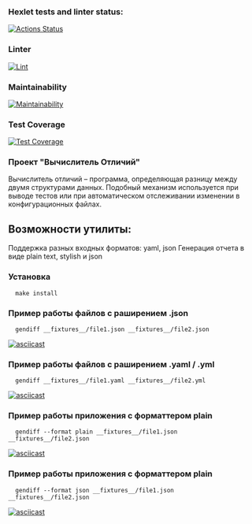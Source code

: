 
### Hexlet tests and linter status:
[![Actions Status](https://github.com/ashmigol/frontend-project-46/workflows/hexlet-check/badge.svg)](https://github.com/ashmigol/frontend-project-46/actions)
### Linter
[![Lint](https://github.com/ashmigol/frontend-project-46/workflows/Lint/badge.svg)](https://github.com/ashmigol/frontend-project-46/actions?query=workflow%3ALint)
### Maintainability
[![Maintainability](https://api.codeclimate.com/v1/badges/473740f3e2277ad44008/maintainability)](https://codeclimate.com/github/ashmigol/frontend-project-46/maintainability)
### Test Coverage
[![Test Coverage](https://api.codeclimate.com/v1/badges/473740f3e2277ad44008/test_coverage)](https://codeclimate.com/github/ashmigol/frontend-project-46/test_coverage)

### Проект "Вычислитель Отличий"
Вычислитель отличий – программа, определяющая разницу между двумя структурами данных.
Подобный механизм используется при выводе тестов или при автоматическом отслеживании изменении в конфигурационных файлах.
## Возможности утилиты:

Поддержка разных входных форматов: yaml, json
Генерация отчета в виде plain text, stylish и json
 ### Установка
```
  make install
```

### Пример работы  файлов с раширением .json
```
  gendiff __fixtures__/file1.json __fixtures__/file2.json
```
[![asciicast](https://asciinema.org/a/XrMmdgzOrBpkVipwiy2Zkj43a.png)](https://asciinema.org/a/XrMmdgzOrBpkVipwiy2Zkj43a)

### Пример работы файлов с раширением .yaml / .yml
```
  gendiff __fixtures__/file1.yaml __fixtures__/file2.yml
```
[![asciicast](https://asciinema.org/a/ZVBHSKJhFdpuuiL2CukbCFswm.png)](https://asciinema.org/a/ZVBHSKJhFdpuuiL2CukbCFswm)



### Пример работы приложения с форматтером plain
```
  gendiff --format plain __fixtures__/file1.json __fixtures__/file2.json
```
[![asciicast](https://asciinema.org/a/W7oDVayWMsCzPEQ5b7y0PEs7Q.png)](https://asciinema.org/a/W7oDVayWMsCzPEQ5b7y0PEs7Q)

### Пример работы приложения с форматтером plain
```
  gendiff --format json __fixtures__/file1.json __fixtures__/file2.json
```

[![asciicast](https://asciinema.org/a/CfN4K28FamA6xrpO4QXYfNO7s.png)](https://asciinema.org/a/CfN4K28FamA6xrpO4QXYfNO7s)
